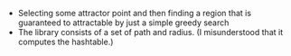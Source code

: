 - Selecting some attractor point and then finding a region that is guaranteed to attractable by just a simple greedy search 
- The library consists of a set of path and radius. (I misunderstood that it computes the hashtable.)
